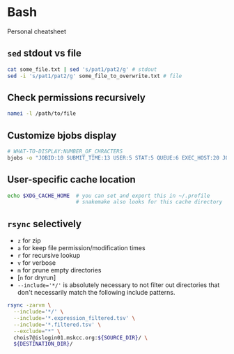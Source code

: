 # Bash
Personal cheatsheet

## `sed` stdout vs file
```bash
cat some_file.txt | sed 's/pat1/pat2/g' # stdout
sed -i 's/pat1/pat2/g' some_file_to_overwrite.txt # file
```

## Check permissions recursively
```bash
namei -l /path/to/file
```

## Customize bjobs display
```bash
# WHAT-TO-DISPLAY:NUMBER_OF_CHRACTERS
bjobs -o "JOBID:10 SUBMIT_TIME:13 USER:5 STAT:5 QUEUE:6 EXEC_HOST:20 JOB_NAME"
```

## User-specific cache location
```bash
echo $XDG_CACHE_HOME  # you can set and export this in ~/.profile
                      # snakemake also looks for this cache directory
```

## `rsync` selectively
- `z` for zip
- `a` for keep file permission/modification times
- `r` for recursive lookup
- `v` for verbose
- `m` for prune empty directories
- [`n` for dryrun]
- `--include='*/'` is absolutely necessary to not filter out directories that don't necessarily match the following include patterns.
```bash
rsync -zarvm \
  --include='*/' \
  --include='*.expression_filtered.tsv' \
  --include='*.filtered.tsv' \
  --exclude="*" \
  chois7@islogin01.mskcc.org:${SOURCE_DIR}/ \
  ${DESTINATION_DIR}/
```
